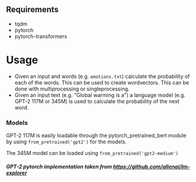 ## Requirements
- tqdm
- pytorch
- pytorch-transformers

# Usage
- Given an input and words (e.g. `emotions.txt`) calculate the probability of each of the words. This can be used to create wordvectors. This can be done with multiprocessing or singleprocessing.
- Given an input text (e.g. "Global warming is a") a language model (e.g. GPT-2 117M or 345M) is used to calculate the probability of the next word.

### Models
GPT-2 117M is easily loadable through the pytorch_pretrained_bert module by using `from_pretrained('gpt2')` for the models. 

The 345M model can be loaded using `from_pretrained('gpt2-medium')`

##### GPT-2 pytorch implementation taken from https://github.com/allenai/lm-explorer